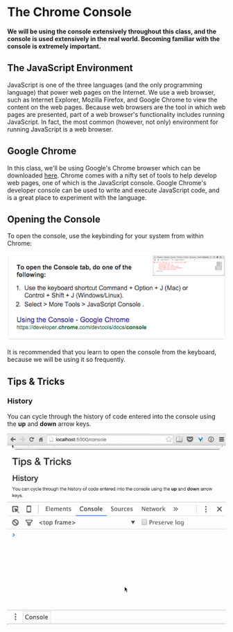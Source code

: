 # The Chrome Console

**We will be using the console extensively throughout this class, and the
console is used extensively in the real world. Becoming familiar with the
console is extremely important.**

## The JavaScript Environment

JavaScript is one of the three languages (and the only programming language)
that power web pages on the Internet. We use a web browser, such as Internet
Explorer, Mozilla Firefox, and Google Chrome to view the content on the web
pages. Because web browsers are the tool in which web pages are presented, part
of a web browser's functionality includes running JavaScript. In fact, the most
common (however, not only) environment for running JavaScript is a web browser.

## Google Chrome

In this class, we'll be using Google's Chrome browser which can be downloaded
[here](https://www.google.com/chrome/browser/desktop/). Chrome comes with a
nifty set of tools to help develop web pages, one of which is the JavaScript
console. Google Chrome's developer console can be used to write and execute
JavaScript code, and is a great place to experiment with the language.

## Opening the Console

To open the console, use the keybinding for your system from within Chrome:

![open console](img/open-console.png)

It is recommended that you learn to open the console from the keyboard, because
we will be using it so frequently.

## Tips & Tricks

### History

You can cycle through the history of code entered into the console using the
**up** and **down** arrow keys.

![console history](img/console-history.gif)
